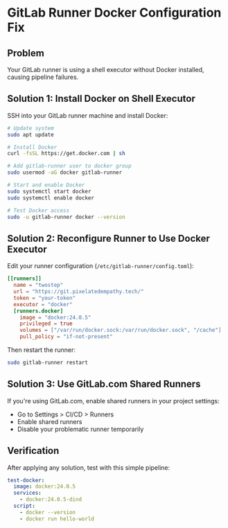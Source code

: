 # GitLab Runner Docker Configuration Fix

## Problem
Your GitLab runner is using a shell executor without Docker installed, causing pipeline failures.

## Solution 1: Install Docker on Shell Executor

SSH into your GitLab runner machine and install Docker:

```bash
# Update system
sudo apt update

# Install Docker
curl -fsSL https://get.docker.com | sh

# Add gitlab-runner user to docker group
sudo usermod -aG docker gitlab-runner

# Start and enable Docker
sudo systemctl start docker
sudo systemctl enable docker

# Test Docker access
sudo -u gitlab-runner docker --version
```

## Solution 2: Reconfigure Runner to Use Docker Executor

Edit your runner configuration (`/etc/gitlab-runner/config.toml`):

```toml
[[runners]]
  name = "twostep"
  url = "https://git.pixelatedempathy.tech/"
  token = "your-token"
  executor = "docker"
  [runners.docker]
    image = "docker:24.0.5"
    privileged = true
    volumes = ["/var/run/docker.sock:/var/run/docker.sock", "/cache"]
    pull_policy = "if-not-present"
```

Then restart the runner:
```bash
sudo gitlab-runner restart
```

## Solution 3: Use GitLab.com Shared Runners

If you're using GitLab.com, enable shared runners in your project settings:
- Go to Settings > CI/CD > Runners
- Enable shared runners
- Disable your problematic runner temporarily

## Verification

After applying any solution, test with this simple pipeline:

```yaml
test-docker:
  image: docker:24.0.5
  services:
    - docker:24.0.5-dind
  script:
    - docker --version
    - docker run hello-world
```